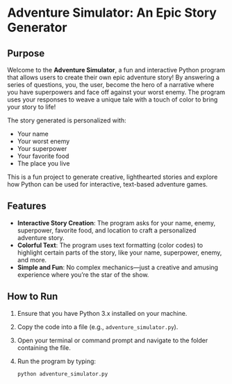 # Adventure Simulator: An Epic Story Generator

## Purpose

Welcome to the **Adventure Simulator**, a fun and interactive Python program that allows users to create their own epic adventure story! By answering a series of questions, you, the user, become the hero of a narrative where you have superpowers and face off against your worst enemy. The program uses your responses to weave a unique tale with a touch of color to bring your story to life!

The story generated is personalized with:
- Your name
- Your worst enemy
- Your superpower
- Your favorite food
- The place you live

This is a fun project to generate creative, lighthearted stories and explore how Python can be used for interactive, text-based adventure games.

## Features

- **Interactive Story Creation**: The program asks for your name, enemy, superpower, favorite food, and location to craft a personalized adventure story.
- **Colorful Text**: The program uses text formatting (color codes) to highlight certain parts of the story, like your name, superpower, enemy, and more.
- **Simple and Fun**: No complex mechanics—just a creative and amusing experience where you’re the star of the show.

## How to Run

1. Ensure that you have Python 3.x installed on your machine.
2. Copy the code into a file (e.g., `adventure_simulator.py`).
3. Open your terminal or command prompt and navigate to the folder containing the file.
4. Run the program by typing:

   ```bash
   python adventure_simulator.py
